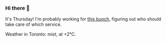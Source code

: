 ### Hi there :wave:

It's Thursday! I'm probably working for [this bunch](https://github.com/kohofinancial), figuring out who should take care of which service.

Weather in Toronto: mist, at +2°C.
